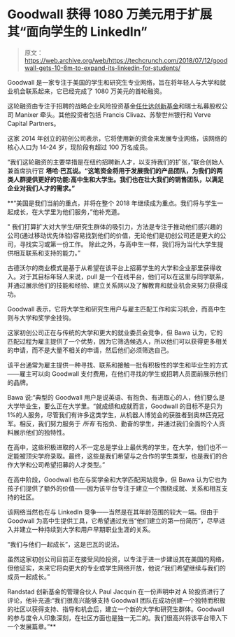 # Goodwall 获得 1080 万美元用于扩展其“面向学生的 LinkedIn”

> 原文：<https://web.archive.org/web/https://techcrunch.com/2018/07/12/goodwall-gets-10-8m-to-expand-its-linkedin-for-students/>

Goodwall 是一家专注于美国的学生和研究生专业网络，旨在将年轻人与大学和就业机会联系起来，它已经完成了 1080 万美元的首轮融资。

这轮融资由专注于招聘的战略企业风险投资基金[任仕达创新基金](https://web.archive.org/web/20221207131153/https://techcrunch.com/2014/11/06/randstad-innovation-fund/)和瑞士私募股权公司 Manixer 牵头。其他投资者包括 Francis Clivaz、苏黎世州银行和 Verve Capital Partners。

这家 2014 年创立的初创公司表示，它将使用新的资金来发展专业网络，该网络的核心人口为 14-24 岁，现阶段有超过 100 万名成员。

“我们这轮融资的主要举措是在纽约招聘新人才，以支持我们的扩张，”联合创始人兼首席执行官 **塔哈·巴瓦说。“这笔资金将用于发展我们的产品团队，为我们的两类人群提供更好的功能:高中生和大学生。我们也在壮大我们的销售团队，以满足企业对我们人才的需求。”**

 **“美国是我们当前的重点，并将在整个 2018 年继续成为重点。我们将与学生一起成长，在大学里为他们服务，”他补充道。

" 我们打算扩大对大学生/研究生群体的吸引力，方法是专注于推动他们感兴趣的公司(通过移动优先体验)容易找到他们的价值，无论他们是初创公司还是更大的公司，寻找实习或第一份工作。 除此之外，与高中生一样，我们将为当代大学生提供相互联系和支持的能力。”

古德沃尔的商业模式是基于从希望在该平台上招募学生的大学和企业那里获得收入。对于其目标年轻人来说，pull 是一个在线平台，他们可以在这里与同学联系，并通过展示他们的技能和经验、建立关系网以及了解教育和就业机会来努力获得成功。

Goodwall 表示，它将大学生和研究生用户与雇主匹配工作和实习机会，而高中生则与大学和奖学金挂钩。

这家初创公司正在与传统的大学和更大的就业委员会竞争，但 Bawa 认为，它的匹配过程为雇主提供了一个优势，因为它筛选候选人，所以他们可以获得更多相关的申请，而不是大量不相关的申请，然后他们必须筛选自己。

该平台通常为雇主提供一种寻找、联系和接触一批有积极性的学生和毕业生的方式——雇主可以向 Goodwall 支付费用，在他们寻找的学生或招聘人员面前展示他们的品牌。

Bawa 说:“典型的 Goodwall 用户是说英语、有抱负、有进取心的人，他们要么是大学毕业生，要么正在大学里。“就成绩和成就而言，Goodwall 的目标不是只为 1%的人服务，尽管我们有许多这类学生，从机器人博览会的获胜者到奥林匹克冠军。相反，我们努力服务于 *所有* 有抱负、勤奋的学生，并通过我们全面的个人资料展示他们的独特性。

在高中，这些积极进取的人不一定总是学业上最优秀的学生，在大学，他们也不一定能被顶尖学府录取。最终，这些是我们希望与之合作的学生类型，也是我们的合作大学和公司希望招募的人才类型。”

在高中阶段，Goodwall 也在与奖学金和大学匹配网站竞争，但 Bawa 认为它也为孩子们提供了额外的价值——因为该平台专注于建立一个围绕成就、关系和相互支持的社区。

该网络当然也在与 LinkedIn 竞争——当然是在其年龄范围的较大一端。但由于 Goodwall 为高中生提供工具，它希望通过充当“他们建立的第一份简历”，尽早进入并建立一种持续到大学和用户早期职业生涯的关系。

“我们与他们一起成长”，这是巴瓦的说法。

虽然这家初创公司目前正在接受风险投资，以专注于进一步建设其在美国的网络，但他证实，未来它将向更大的专业或学生网络开放，他说:“我们希望继续与我们的成员一起成长。”

Randstad 创新基金的管理合伙人 Paul Jacquin 在一份声明中对 A 轮投资进行了评论，他补充道:“我们很高兴能够支持 Goodwall 团队在成功创建一个独特而积极的社区以获得支持、指导和机会后，建立一个新的大学和研究生群体。Goodwall 的参与度令人印象深刻，在社区方面也是独一无二的。我们很高兴将该平台带入下一个发展篇章。”**